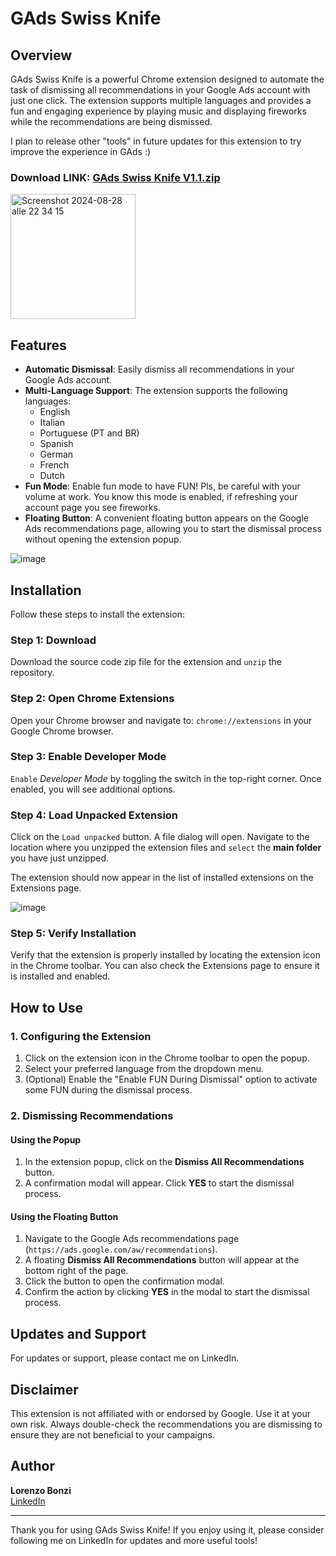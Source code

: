 # GAds Swiss Knife

## Overview

GAds Swiss Knife is a powerful Chrome extension designed to automate the task of dismissing all recommendations in your Google Ads account with just one click. The extension supports multiple languages and provides a fun and engaging experience by playing music and displaying fireworks while the recommendations are being dismissed.

I plan to release other "tools" in future updates for this extension to try improve the experience in GAds :)

### Download LINK: [GAds Swiss Knife V1.1.zip](https://github.com/user-attachments/files/16808177/GAds.Swiss.Knife.V1.1.zip)

 <img width="200" alt="Screenshot 2024-08-28 alle 22 34 15" src="https://github.com/user-attachments/assets/036185ed-2f04-4d07-8ebb-c78c4282363e"> 

## Features

- **Automatic Dismissal**: Easily dismiss all recommendations in your Google Ads account.
- **Multi-Language Support**: The extension supports the following languages:
  - English
  - Italian
  - Portuguese (PT and BR)
  - Spanish
  - German
  - French
  - Dutch
- **Fun Mode**: Enable fun mode to have FUN! Pls, be careful with your volume at work. You know this mode is enabled, if refreshing your account page you see fireworks.
- **Floating Button**: A convenient floating button appears on the Google Ads recommendations page, allowing you to start the dismissal process without opening the extension popup.

![image](https://github.com/user-attachments/assets/34e963a4-8f76-4256-89e9-c38b45f53685)

## Installation
Follow these steps to install the extension:

### Step 1: Download
Download the source code zip file for the extension and `unzip` the repository.

### Step 2: Open Chrome Extensions
Open your Chrome browser and navigate to: `chrome://extensions` in your Google Chrome browser.

### Step 3: Enable Developer Mode
`Enable` _Developer Mode_ by toggling the switch in the top-right corner. Once enabled, you will see additional options.

### Step 4: Load Unpacked Extension
Click on the `Load unpacked` button. A file dialog will open. Navigate to the location where you unzipped the extension files and `select` the **main folder** you have just unzipped. 

The extension should now appear in the list of installed extensions on the Extensions page.

![image](https://github.com/lbonzi/gads-old-design-auto-switcher/assets/70207789/f4f1642d-57cc-4461-9b8f-882f0aefe1e6)

### Step 5: Verify Installation
Verify that the extension is properly installed by locating the extension icon in the Chrome toolbar. You can also check the Extensions page to ensure it is installed and enabled.

## How to Use

### 1. Configuring the Extension

1. Click on the extension icon in the Chrome toolbar to open the popup.
2. Select your preferred language from the dropdown menu.
3. (Optional) Enable the "Enable FUN During Dismissal" option to activate some FUN during the dismissal process.

### 2. Dismissing Recommendations

#### Using the Popup

1. In the extension popup, click on the **Dismiss All Recommendations** button.
2. A confirmation modal will appear. Click **YES** to start the dismissal process.

#### Using the Floating Button

1. Navigate to the Google Ads recommendations page (`https://ads.google.com/aw/recommendations`).
2. A floating **Dismiss All Recommendations** button will appear at the bottom right of the page.
3. Click the button to open the confirmation modal.
4. Confirm the action by clicking **YES** in the modal to start the dismissal process.

## Updates and Support
For updates or support, please contact me on LinkedIn.

## Disclaimer

This extension is not affiliated with or endorsed by Google. Use it at your own risk. Always double-check the recommendations you are dismissing to ensure they are not beneficial to your campaigns.

## Author

**Lorenzo Bonzi**  
[LinkedIn](https://www.linkedin.com/in/lorenzo-bonzi/)

---

Thank you for using GAds Swiss Knife! If you enjoy using it, please consider following me on LinkedIn for updates and more useful tools!
